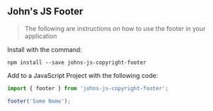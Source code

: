 ## John's JS Footer

> The following are instructions on how to use the footer in your application

Install with the command:

```
npm install --save johns-js-copyright-footer
```

Add to a JavaScript Project with the following code:

```javascript
import { footer } from 'johns-js-copyright-footer';

footer('Some Name');
```
